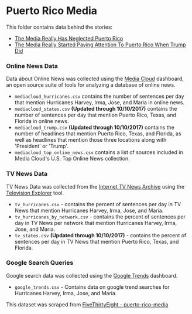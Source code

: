 # Puerto Rico Media

This folder contains data behind the stories:
* [The Media Really Has Neglected Puerto Rico](https://fivethirtyeight.com/features/the-media-really-has-neglected-puerto-rico/)
* [The Media Really Started Paying Attention To Puerto Rico When Trump Did](https://fivethirtyeight.com/features/the-media-really-started-paying-attention-to-puerto-rico-when-trump-did/)

### Online News Data

Data about Online News was collected using the [Media Cloud](https://mediacloud.org/) dashboard, an open source suite of tools for analyzing a database of online news.

* `mediacloud_hurricanes.csv` contains the number of sentences per day that mention Hurricanes Harvey, Irma, Jose, and Maria in online news.
* `mediacloud_states.csv` **(Updated through 10/10/2017)** contains the number of sentences per day that mention Puerto Rico, Texas, and Florida in online news.
* `mediacloud_trump.csv` **(Updated through 10/10/2017)** contains the number of headlines that mention Puerto Rico, Texas, and Florida, as well as headlines that mention those three locations along with 'President' or 'Trump'.
* `mediacloud_top_online_news.csv` contains a list of sources included in Media Cloud's U.S. Top Online News collection.


### TV News Data

TV News Data was collected from the [Internet TV News Archive](https://archive.org/details/tv) using the [Television Explorer](https://television.gdeltproject.org/cgi-bin/iatv_ftxtsearch/iatv_ftxtsearch) tool.

* `tv_hurricanes.csv` - contains the percent of sentences per day in TV News that mention Hurricanes Harvey, Irma, Jose, and Maria.
* `tv_hurricanes_by_network.csv` - contains the percent of sentences per day in TV News per network that mention Hurricanes Harvey, Irma, Jose, and Maria.
* `tv_states.csv` **(Updated through 10/10/2017)** - contains the percent of sentences per day in TV News that mention Puerto Rico, Texas, and Florida.

### Google Search Queries

Google search data was collected using the [Google Trends](https://trends.google.com/trends/) dashboard.

* `google_trends.csv` - Contains data on google trend searches for Hurricanes Harvey, Irma, Jose, and Maria.

This dataset was scraped from [FiveThirtyEight - puerto-rico-media](https://github.com//fivethirtyeight/data/tree/master/puerto-rico-media)